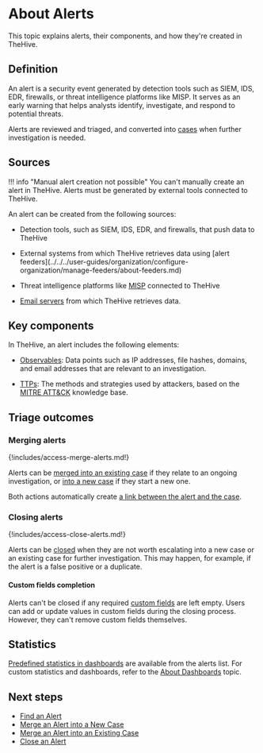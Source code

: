 # About Alerts

This topic explains alerts, their components, and how they're created in TheHive.

## Definition

An alert is a security event generated by detection tools such as SIEM, IDS, EDR, firewalls, or threat intelligence platforms like MISP. It serves as an early warning that helps analysts identify, investigate, and respond to potential threats.

Alerts are reviewed and triaged, and converted into [cases](../cases/about-cases.md) when further investigation is needed.

## Sources

!!! info "Manual alert creation not possible"
    You can't manually create an alert in TheHive. Alerts must be generated by external tools connected to TheHive.

An alert can be created from the following sources:

* Detection tools, such as SIEM, IDS, EDR, and firewalls, that push data to TheHive

* <!-- md:version 5.5 --> External systems from which TheHive retrieves data using [alert feeders](../../../user-guides/organization/configure-organization/manage-feeders/about-feeders.md)

* Threat intelligence platforms like [MISP](../../../administration/misp-integration/about-misp-integration.md) connected to TheHive

* [Email servers](../../../administration/email-intake-connector/about-email-intake-connectors.md) from which TheHive retrieves data.

## Key components

In TheHive, an alert includes the following elements:

* [Observables](../cases/observables/about-observables.md): Data points such as IP addresses, file hashes, domains, and email addresses that are relevant to an investigation.

* [TTPs](../alerts/alerts-description/view-ttps.md): The methods and strategies used by attackers, based on the [MITRE ATT&CK](https://attack.mitre.org/) knowledge base.

## Triage outcomes

### Merging alerts

{!includes/access-merge-alerts.md!}

Alerts can be [merged into an existing case](merge-an-alert-into-an-existing-case.md) if they relate to an ongoing investigation, or [into a new case](merge-an-alert-into-a-new-case.md) if they start a new one.

Both actions automatically create [a link between the alert and the case](../cases/view-alerts-linked-to-a-case.md).

### Closing alerts

{!includes/access-close-alerts.md!}

Alerts can be [closed](../alerts/close-an-alert.md) when they are not worth escalating into a new case or an existing case for further investigation. This may happen, for example, if the alert is a false positive or a duplicate.

#### Custom fields completion

Alerts can't be closed if any required [custom fields](../../../administration/custom-fields/about-custom-fields.md) are left empty. Users can add or update values in custom fields during the closing process. However, they can't remove custom fields themselves.

## Statistics

[Predefined statistics in dashboards](../about-statistics.md) are available from the alerts list. For custom statistics and dashboards, refer to the [About Dashboards](../dashboard/about-dashboards.md) topic.

<h2>Next steps</h2>

* [Find an Alert](../alerts/search-for-alerts/find-an-alert.md)
* [Merge an Alert into a New Case](merge-an-alert-into-a-new-case.md)
* [Merge an Alert into an Existing Case](merge-an-alert-into-an-existing-case.md)
* [Close an Alert](close-an-alert.md)